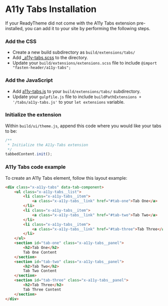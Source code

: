 # A11y Tabs Installation

If your ReadyTheme did not come with the A11y Tabs extension pre-installed, you can add it to your site by performing the following steps.


### Add the CSS
- Create a new build subdirectory as `build/extensions/tabs/`
- Add [_a11y-tabs.scss](_a11y-tabs.scss) to the directory.
- Update your `build/extensions/extensions.scss` file to include `@import "fasten-header/a11y-tabs";`


### Add the JavaScript
- Add [a11y-tabs.js](a11y-tabs.js) to your `build/extensions/tabs/` subdirectory.
- Update your `gulpfile.js` file to include `buildPathExtensions + '/tabs/a11y-tabs.js'` to your `let extensions` variable.


### Initialize the extension
Within `build/ui/theme.js`, append this code where you would like your tabs to be:

```javascript
/**
 * Initialize the A11y-Tabs extension
 */
tabbedContent.init();
```

### A11y Tabs code example
To create an A11y Tabs element, follow this layout example:
```html
<div class="x-a11y-tabs" data-tab-component>
    <ul class="x-a11y-tabs__list">
        <li class="x-a11y-tabs__item">
            <a class="x-a11y-tabs__link" href="#tab-one">Tab One</a>
        </li>
        <li class="x-a11y-tabs__item">
            <a class="x-a11y-tabs__link" href="#tab-two">Tab Two</a>
        </li>
        <li class="x-a11y-tabs__item">
            <a class="x-a11y-tabs__link" href="#tab-three">Tab Three</a>
        </li>
    </ul>
    <section id="tab-one" class="x-a11y-tabs__panel">
        <h2>Tab One</h2>
        Tab One Content
    </section>
    <section id="tab-two" class="x-a11y-tabs__panel">
        <h2>Tab Two</h2>
        Tab Two Content
    </section>
    <section id="tab-three" class="x-a11y-tabs__panel">
        <h2>Tab Three</h2>
        Tab Three Content
    </section>
</div>
```
